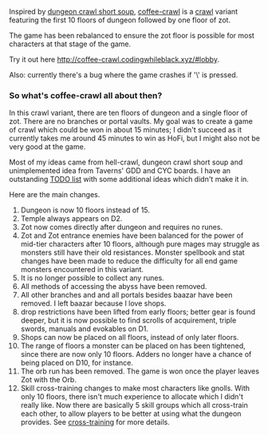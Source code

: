 Inspired by [dungeon crawl short soup](https://github.com/dcandido/crawl), [coffee-crawl](https://github.com/WilliamTheMarsman/crawl) is a  [crawl](https://github.com/crawl/crawl) variant featuring the first 10 floors of dungeon followed by one floor of zot.

The game has been rebalanced to ensure the zot floor is possible for most characters at that stage of the game.

Try it out here http://coffee-crawl.codingwhileblack.xyz/#lobby.

Also: currently there's a bug where the game crashes if '\\' is pressed.

### So what's coffee-crawl all about then?

In this crawl variant, there are ten floors of dungeon and a single floor of zot. There are no branches or portal vaults. My goal was to create a game of crawl which could be won in about 15 minutes; I didn't succeed as it currently takes me around 45 minutes to win as HoFi, but I might also not be very good at the game.

Most of my ideas came from hell-crawl, dungeon crawl short soup and unimplemented idea from Taverns' GDD and CYC boards. I have an outstanding [TODO list](https://github.com/WilliamTheMarsman/crawl/blob/coffee-crawl/TODO.md) with some additional ideas which didn't make it in.

Here are the main changes.

1. Dungeon is now 10 floors instead of 15.
1. Temple always appears on D2.
1. Zot now comes directly after dungeon and requires no runes.
1. Zot and Zot entrance enemies have been balanced for the power of mid-tier characters after 10 floors, although pure mages may struggle as monsters still have their old resistances. Monster spellbook and stat changes have been made to reduce the difficulty for all end game monsters encountered in this variant.
1. It is no longer possible to collect any runes.
1. All methods of accessing the abyss have been removed.
2. All other branches and and all portals besides baazar have been removed. I left baazar because I love shops.
3. drop restrictions have been lifted from early floors; better gear is found deeper, but it is now possible to find scrolls of acquirement, triple swords, manuals and evokables on D1.
4. Shops can now be placed on all floors, instead of only later floors.
5. The range of floors a monster can be placed on has been tightened, since there are now only 10 floors. Adders no longer have a chance of being placed on D10, for instance.
6. The orb run has been removed. The game is won once the player leaves Zot with the Orb.
7. Skill cross-training changes to make most characters like gnolls. With only 10 floors, there isn't much experience to allocate which I didn't really like. Now there are basically 5 skill groups which all cross-train each other, to allow players to be better at using what the dungeon provides. See [cross-training](./CROSS-TRAINING.md) for more details.
